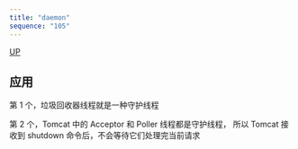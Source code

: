 ```yaml
---
title: "daemon"
sequence: "105"
---
```


[UP](/java-concurrency.html)


## 应用

第 1 个，垃圾回收器线程就是一种守护线程

第 2 个，Tomcat 中的 Acceptor 和 Poller 线程都是守护线程，
所以 Tomcat 接收到 shutdown 命令后，不会等待它们处理完当前请求
